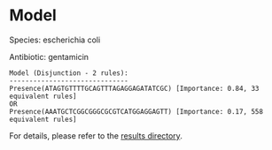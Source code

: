 
# Model

Species: escherichia coli

Antibiotic: gentamicin

```
Model (Disjunction - 2 rules):
------------------------------
Presence(ATAGTGTTTTGCAGTTTAGAGGAGATATCGC) [Importance: 0.84, 33 equivalent rules]
OR
Presence(AAATGCTCGGCGGGCGCGTCATGGAGGAGTT) [Importance: 0.17, 558 equivalent rules]

```

For details, please refer to the [results directory](../../../../../results/scm_b/escherichia%20coli/gentamicin/repeat_9/).

